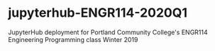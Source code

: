 # jupyterhub-ENGR114-2020Q1
JupyterHub deployment for Portland Community College's ENGR114 Engineering Programming class Winter 2019
